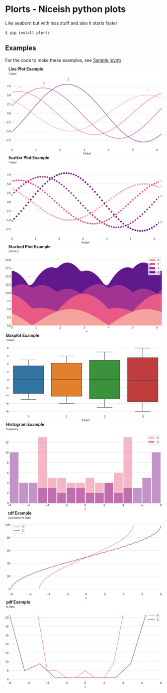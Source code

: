 # Plorts - Niceish python plots

Like seaborn but with less stuff and also it starts faster

```
$ pip install plorts
```

## Examples

For the code to make these examples, see [Sample.ipynb](https://github.com/brucespang/plorts/blob/master/Sample.ipynb)

![](output/line-plot.png)
![](output/scatter-plot.png)
![](output/stack-plot.png)
![](output/boxplot.png)
![](output/histogram.png)
![](output/cdf.png)
![](output/pdf.png)

